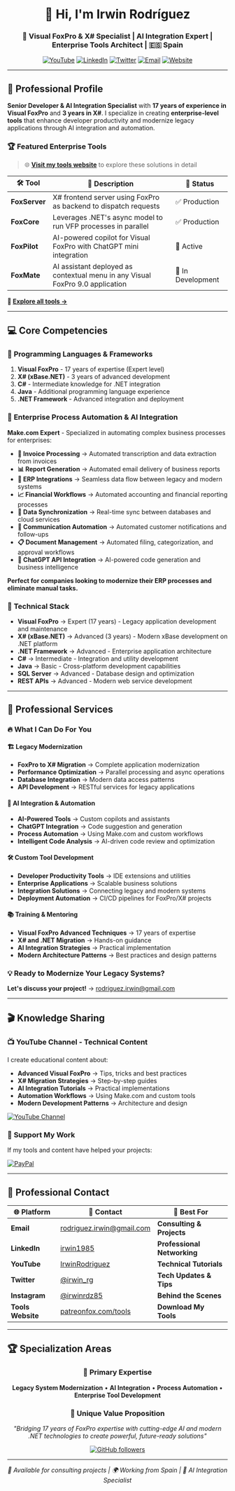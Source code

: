 <h1 align="center">👋 Hi, I'm Irwin Rodríguez</h1>
<h3 align="center">🚀 Visual FoxPro & X# Specialist | AI Integration Expert | Enterprise Tools Architect | 🇪🇸 Spain</h3>

<div align="center">
  
[![YouTube](https://img.shields.io/badge/YouTube-FF0000?style=for-the-badge&logo=youtube&logoColor=white)](https://youtube.com/IrwinRodriguez)
[![LinkedIn](https://img.shields.io/badge/LinkedIn-0077B5?style=for-the-badge&logo=linkedin&logoColor=white)](https://www.linkedin.com/in/irwin1985/)
[![Twitter](https://img.shields.io/badge/Twitter-1DA1F2?style=for-the-badge&logo=twitter&logoColor=white)](https://twitter.com/irwin_rg)
[![Email](https://img.shields.io/badge/Email-D14836?style=for-the-badge&logo=gmail&logoColor=white)](mailto:rodriguez.irwin@gmail.com)
[![Website](https://img.shields.io/badge/Tools-FF6B35?style=for-the-badge&logo=firefox&logoColor=white)](http://www.patreonfox.com/tools)

</div>

---

## 🎯 **Professional Profile**

**Senior Developer & AI Integration Specialist** with **17 years of experience in Visual FoxPro** and **3 years in X#**. I specialize in creating **enterprise-level tools** that enhance developer productivity and modernize legacy applications through AI integration and automation.

### 🏆 **Featured Enterprise Tools**

> 🌐 **[Visit my tools website](http://www.patreonfox.com/tools)** to explore these solutions in detail

| 🛠️ **Tool** | 📝 **Description** | 🔗 **Status** |
|-------------|-------------------|---------------|
| **FoxServer** | X# frontend server using FoxPro as backend to dispatch requests | ✅ Production |
| **FoxCore** | Leverages .NET's async model to run VFP processes in parallel | ✅ Production |
| **FoxPilot** | AI-powered copilot for Visual FoxPro with ChatGPT mini integration | 🚀 Active |
| **FoxMate** | AI assistant deployed as contextual menu in any Visual FoxPro 9.0 application | 🔧 In Development |

**🔗 [Explore all tools →](http://www.patreonfox.com/tools)**

---

## 💻 **Core Competencies**

### 🎯 **Programming Languages & Frameworks**

1. **Visual FoxPro** - 17 years of expertise (Expert level)
2. **X# (xBase.NET)** - 3 years of advanced development
3. **C#** - Intermediate knowledge for .NET integration
4. **Java** - Additional programming language experience
5. **.NET Framework** - Advanced integration and deployment

### 🤖 **Enterprise Process Automation & AI Integration**

**Make.com Expert** - Specialized in automating complex business processes for enterprises:

- **📄 Invoice Processing** → Automated transcription and data extraction from invoices
- **📊 Report Generation** → Automated email delivery of business reports
- **💼 ERP Integrations** → Seamless data flow between legacy and modern systems
- **📈 Financial Workflows** → Automated accounting and financial reporting processes
- **🔄 Data Synchronization** → Real-time sync between databases and cloud services
- **📧 Communication Automation** → Automated customer notifications and follow-ups
- **📋 Document Management** → Automated filing, categorization, and approval workflows
- **🎯 ChatGPT API Integration** → AI-powered code generation and business intelligence

**Perfect for companies looking to modernize their ERP processes and eliminate manual tasks.**

### 🔧 **Technical Stack**

- **Visual FoxPro** → Expert (17 years) - Legacy application development and maintenance
- **X# (xBase.NET)** → Advanced (3 years) - Modern xBase development on .NET platform
- **.NET Framework** → Advanced - Enterprise application architecture
- **C#** → Intermediate - Integration and utility development
- **Java** → Basic - Cross-platform development capabilities
- **SQL Server** → Advanced - Database design and optimization
- **REST APIs** → Advanced - Modern web service development

---

## 🎯 **Professional Services**

### 🔥 **What I Can Do For You**

#### 🏗️ **Legacy Modernization**
- **FoxPro to X# Migration** → Complete application modernization
- **Performance Optimization** → Parallel processing and async operations
- **Database Integration** → Modern data access patterns
- **API Development** → RESTful services for legacy applications

#### 🤖 **AI Integration & Automation**
- **AI-Powered Tools** → Custom copilots and assistants
- **ChatGPT Integration** → Code suggestion and generation
- **Process Automation** → Using Make.com and custom workflows
- **Intelligent Code Analysis** → AI-driven code review and optimization

#### 🛠️ **Custom Tool Development**
- **Developer Productivity Tools** → IDE extensions and utilities
- **Enterprise Applications** → Scalable business solutions
- **Integration Solutions** → Connecting legacy and modern systems
- **Deployment Automation** → CI/CD pipelines for FoxPro/X# projects

#### 📚 **Training & Mentoring**
- **Visual FoxPro Advanced Techniques** → 17 years of expertise
- **X# and .NET Migration** → Hands-on guidance
- **AI Integration Strategies** → Practical implementation
- **Modern Architecture Patterns** → Best practices and design patterns

### 💡 **Ready to Modernize Your Legacy Systems?**
**Let's discuss your project!** → [rodriguez.irwin@gmail.com](mailto:rodriguez.irwin@gmail.com)

---

## 🎬 **Knowledge Sharing**

### 📺 **YouTube Channel - Technical Content**
I create educational content about:
- **Advanced Visual FoxPro** → Tips, tricks and best practices
- **X# Migration Strategies** → Step-by-step guides
- **AI Integration Tutorials** → Practical implementations
- **Automation Workflows** → Using Make.com and custom tools
- **Modern Development Patterns** → Architecture and design

[![YouTube Channel](https://img.shields.io/youtube/channel/subscribers/UCYourChannelID?style=social)](https://youtube.com/IrwinRodriguez)

### 🌟 **Support My Work**
If my tools and content have helped your projects:

[![PayPal](https://img.shields.io/badge/PayPal-00457C?style=for-the-badge&logo=paypal&logoColor=white)](https://www.paypal.com/donate/?hosted_button_id=LXQYXFP77AD2G)

---

## 🤝 **Professional Contact**

<div align="center">

| 🌐 **Platform** | 📱 **Contact** | 💬 **Best For** |
|----------------|---------------|-----------------|
| **Email** | [rodriguez.irwin@gmail.com](mailto:rodriguez.irwin@gmail.com) | **Consulting & Projects** |
| **LinkedIn** | [irwin1985](https://www.linkedin.com/in/irwin1985/) | **Professional Networking** |
| **YouTube** | [IrwinRodriguez](https://youtube.com/IrwinRodriguez) | **Technical Tutorials** |
| **Twitter** | [@irwin_rg](https://twitter.com/irwin_rg) | **Tech Updates & Tips** |
| **Instagram** | [@irwinrdz85](https://instagram.com/irwinrdz85) | **Behind the Scenes** |
| **Tools Website** | [patreonfox.com/tools](http://www.patreonfox.com/tools) | **Download My Tools** |

</div>

---

## 🏆 **Specialization Areas**

<div align="center">

### 🎯 **Primary Expertise**
**Legacy System Modernization** • **AI Integration** • **Process Automation** • **Enterprise Tool Development**

### 🚀 **Unique Value Proposition**
*"Bridging 17 years of FoxPro expertise with cutting-edge AI and modern .NET technologies to create powerful, future-ready solutions"*

[![GitHub followers](https://img.shields.io/github/followers/Irwin1985?label=Follow&style=social)](https://github.com/Irwin1985)

</div>

---

<div align="center">
  <i>💼 Available for consulting projects | 🌍 Working from Spain | 🤖 AI Integration Specialist</i>
</div>
